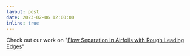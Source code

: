 ```yaml
---
layout: post
date: 2023-02-06 12:00:00
inline: true
---
```


Check out our work on "<a href="https://arc.aiaa.org/doi/abs/10.2514/1.J062427">Flow Separation in Airfoils with Rough Leading Edges</a>"
